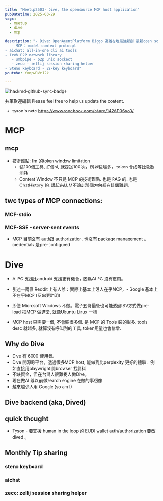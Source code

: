 ```yaml
---
title: "Meetup2503- Dive, the opensource MCP host application"
pubDatetime: 2025-03-29
tags:
  - meetup
  - dive
  - mcp
  
description: "- Dive: OpenAgentPlatform Biggo 高雄在地最強新創 最新open source AI Agent 平台
   - MCP： model context protocpl
- aichat: all-in-one cli ai tools
- Iroh P2P network library
   - umbpipe - p2p unix sockect
   - zeco - zellij session sharing helper
- Steno keyboard - 22-key keyboard"
youtube: YvnpwDVrJ2k

---
```


[![hackmd-github-sync-badge](https://hackmd.io/9LzIkboFTManbksZzdDGfA/badge)](https://hackmd.io/9LzIkboFTManbksZzdDGfA)

共筆歡迎編輯
Please feel free to help us update the content.

- tyson's note https://www.facebook.com/share/142AP36xo3/

# MCP

## mcp

- 技術難點: llm 的token window limitation
  - 裝100個工具, 打個hi, 就要送100 次，所以裝越多， token 會成等比級數消耗
  - Content Window 不只是 MCP 的技術難點. 也是 RAG 的. 也是 ChatHistory 的. 講起來LLM不論走那個方向都有這個難題.

## two types of MCP connections:

### MCP-stdio

### MCP-SSE - server-sent events

- MCP 目前沒有 auth跟 authorization, 也沒有 package management 。credentials 是pre-configured

# Dive

- AI PC 支援比android 支援更有機會，因爲AI PC 沒有應用。

- 引述一兩個 Reddit 上有人說：實際上基本上沒人在乎MCP，- Google 基本上不在乎MCP (反串要註明)
- 即便 Microsoft Windows 不做。電子五哥最後也可能透過ISV方式做pre-load 把MCP 做進去, 就像Ubuntu Linux 一樣
- MCP host 只需要一個, 不會裝很多個. 是 MCP 的 Tools 裝的越多. tools desc 就越多, 就算沒有呼叫到的工具, token用量也會倍增.

## Why do Dive

- Dive 有 6000 使用者。
- Dive 開源跨平台，透過很多MCP host, 能做到比perplexity 更好的體驗，例如直接用playwright 開browser 找資料
- 不缺資金，但在台灣人很難找人做Dive。
- 現在做AI 跟以前做search engine 在做的事很像
- 越來越少人用 Google (so am I)

## Dive backend (aka, Dived)

## quick thought

- Tyson - 要支援 human in the loop 的 EUDI wallet auth/authorization 要改 dived 。

## Monthly Tip sharing

### steno keyboard

### aichat

### zeco: zellij session sharing helper
